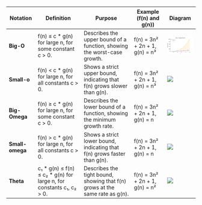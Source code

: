 | Notation       | Definition                                                                 | Purpose                                                                 | Example (f(n) and g(n))           | Diagram                                   |
|----------------|-----------------------------------------------------------------------------|------------------------------------------------------------------------|------------------------------------|-------------------------------------------|
| **Big-O**      | f(n) ≤ c * g(n) for large n, for some constant c > 0.                      | Describes the upper bound of a function, showing the worst-case growth. | f(n) = 3n² + 2n + 1, g(n) = n³    | <img src="Day02_Asymptotic_Notations/Big-O-Graph.png" width="150"> |
| **Small-o**    | f(n) < c * g(n) for large n, for all constants c > 0.                      | Shows a strict upper bound, indicating that f(n) grows slower than g(n).| f(n) = 3n² + 2n + 1, g(n) = n³    | <img src="path-to-small-o-graph.png" width="150"> |
| **Big-Omega**  | f(n) ≥ c * g(n) for large n, for some constant c > 0.                      | Describes the lower bound of a function, showing the minimum growth rate. | f(n) = 3n² + 2n + 1, g(n) = n     | <img src="path-to-big-omega-graph.png" width="150"> |
| **Small-omega**| f(n) > c * g(n) for large n, for all constants c > 0.                      | Shows a strict lower bound, indicating that f(n) grows faster than g(n). | f(n) = 3n² + 2n + 1, g(n) = n     | <img src="path-to-small-omega-graph.png" width="150"> |
| **Theta**      | c₁ * g(n) ≤ f(n) ≤ c₂ * g(n) for large n, for constants c₁, c₂ > 0.       | Describes the tight bound, showing that f(n) grows at the same rate as g(n). | f(n) = 3n² + 2n + 1, g(n) = n²    | <img src="path-to-theta-graph.png" width="150"> |

